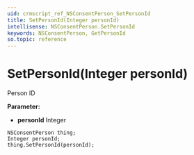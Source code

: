 ```yaml
---
uid: crmscript_ref_NSConsentPerson_SetPersonId
title: SetPersonId(Integer personId)
intellisense: NSConsentPerson.SetPersonId
keywords: NSConsentPerson, GetPersonId
so.topic: reference
---
```


# SetPersonId(Integer personId)

Person ID

**Parameter:** 
* **personId** Integer

```crmscript
NSConsentPerson thing;
Integer personId;
thing.SetPersonId(personId);
```

